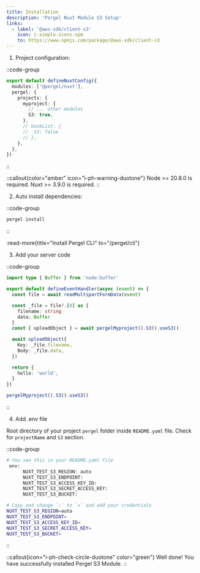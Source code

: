 ```yaml
---
title: Installation
description: 'Pergel Nuxt Module S3 Setup'
links:
  - label: '@aws-sdk/client-s3'
    icon: i-simple-icons-npm
    to: https://www.npmjs.com/package/@aws-sdk/client-s3
---
```


1. Project configuration:

::code-group
```ts [nuxt.config.ts]
export default defineNuxtConfig({
  modules: ['@pergel/nuxt'],
  pergel: {
    projects: {
      myproject: {
        // ... other modules
        S3: true,
      },
      // bookList: {
      //  S3: false
      // },
    },
  },
})
```
::

::callout{color="amber" icon="i-ph-warning-duotone"}
Node >= 20.8.0 is required.
Nuxt >= 3.9.0 is required.
::


2. Auto install dependencies:

::code-group
```sh [pnpm]
pergel install
```
::

:read-more{title="Install Pergel CLI" to="/pergel/cli"}

3. Add your server code

::code-group
```ts [api/s3.post.ts]
import type { Buffer } from 'node:buffer'

export default defineEventHandler(async (event) => {
  const file = await readMultipartFormData(event)

  const _file = file?.[0] as {
    filename: string
    data: Buffer
  }
  const { uploadObject } = await pergelMyproject().S3().useS3()

  await uploadObject({
    Key: _file.filename,
    Body: _file.data,
  })

  return {
    hello: 'world',
  }
})
```

```ts [composables]
pergelMyproject().S3().useS3()
```

::

4. Add .env file

Root directory of your project `pergel` folder inside `README.yaml` file. Check for `projectName` and `S3` section.

::code-group
```sh [.env]
# You see this in your README.yaml file
 env:
      NUXT_TEST_S3_REGION: auto
      NUXT_TEST_S3_ENDPOINT:
      NUXT_TEST_S3_ACCESS_KEY_ID:
      NUXT_TEST_S3_SECRET_ACCESS_KEY:
      NUXT_TEST_S3_BUCKET:

# Copy and change `:` to `=` and add your credentials
NUXT_TEST_S3_REGION=auto
NUXT_TEST_S3_ENDPOINT=
NUXT_TEST_S3_ACCESS_KEY_ID=
NUXT_TEST_S3_SECRET_ACCESS_KEY=
NUXT_TEST_S3_BUCKET=
```
::

::callout{icon="i-ph-check-circle-duotone" color="green"}
Well done! You have successfully installed Pergel S3 Module.
::

